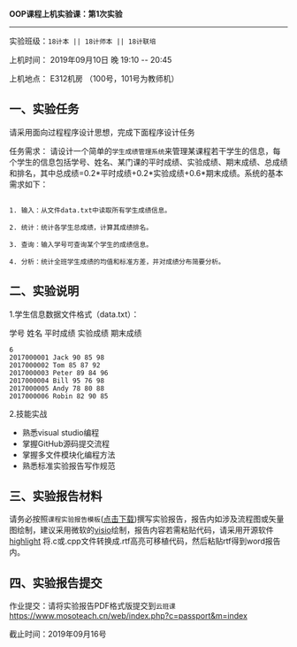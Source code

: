 **OOP课程上机实验课：第1次实验**


---

实验班级：`18计本 || 18计师本 || 18计联培`

上机时间： 2019年09月10日 晚 19:10 -- 20:45

上机地点：  E312机房 （100号，101号为教师机）



## 一、实验任务

请采用面向过程程序设计思想，完成下面程序设计任务

任务需求： 请设计一个简单的`学生成绩管理系统`来管理某课程若干学生的信息，每个学生的信息包括学号、姓名、某门课的平时成绩、实验成绩、期末成绩、总成绩和排名，其中总成绩=0.2\*平时成绩+0.2\*实验成绩+0.6\*期末成绩。系统的基本需求如下：

```

1. 输入：从文件data.txt中读取所有学生成绩信息。

2. 统计：统计各学生总成绩，计算其成绩排名。

3. 查询：输入学号可查询某个学生的成绩信息。

4. 分析：统计全班学生成绩的均值和标准方差，并对成绩分布简要分析。

```



## 二、实验说明


1.学生信息数据文件格式（data.txt）：

学号 姓名 平时成绩 实验成绩 期末成绩

```
6
2017000001 Jack 90 85 98
2017000002 Tom 85 87 92
2017000003 Peter 89 84 96
2017000004 Bill 95 76 98
2017000005 Andy 78 80 88
2017000006 Robin 82 90 85

```


2.技能实战

* 熟悉visual studio编程
* 掌握GitHub源码提交流程
* 掌握多文件模块化编程方法
* 熟悉标准实验报告写作规范


## 三、实验报告材料

请务必按照`课程实验报告模板`([点击下载](https://github.com/tsingke/OOP_Homework/raw/master/%E3%80%8A%E9%9D%A2%E5%90%91%E5%AF%B9%E8%B1%A1%E7%A8%8B%E5%BA%8F%E8%AE%BE%E8%AE%A1%E3%80%8B%E5%AE%9E%E9%AA%8C%E6%8A%A5%E5%91%8A%E6%A8%A1%E6%9D%BF.docx))撰写实验报告，报告内如涉及流程图或矢量图绘制，建议采用微软的[visio](https://pan.baidu.com/s/1L4y1pWXcJjojZlIAQZjPAg)绘制，报告内容若需粘贴代码，请采用开源软件 [highlight](http://www.andre-simon.de/zip/highlight-setup-3.53-x64.exe) 将.c或.cpp文件转换成.rtf高亮可移植代码，然后粘贴rtf得到word报告内。

## 四、实验报告提交

   作业提交：请将实验报告PDF格式版提交到`云班课` https://www.mosoteach.cn/web/index.php?c=passport&m=index 
   
   截止时间：2019年09月16号
